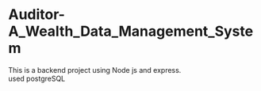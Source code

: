 # Auditor-A_Wealth_Data_Management_System
This is a backend project using Node js and express.
<br>
used postgreSQL
